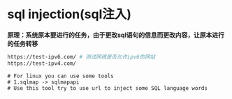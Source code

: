 # sql injection(sql注入)

**原理：系统原本要进行的任务，由于更改sql语句的信息而更改内容，让原本进行的任务转移**

```bash
https://test-ipv6.com/ # 测试网络是否允许ipv6的网站
https://test-ipv4.com/
```

```
# For linux you can use some tools 
# 1.sqlmap -> sqlmapapi
# Use this tool try to use url to inject some SQL language words  
```

